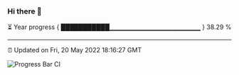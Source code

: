 ### Hi there 👋

⏳ Year progress { ███████████▁▁▁▁▁▁▁▁▁▁▁▁▁▁▁▁▁▁▁ } 38.29 %

---

⏰ Updated on Fri, 20 May 2022 18:16:27 GMT

![Progress Bar CI](https://github.com/liununu/liununu/workflows/Progress%20Bar%20CI/badge.svg)
